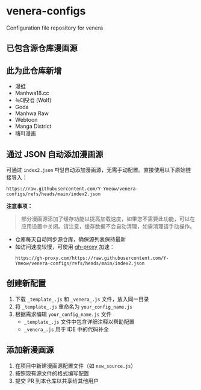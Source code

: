 # venera-configs

Configuration file repository for venera

## 已包含源仓库漫画源

## 此为此仓库新增
- 漫蛙
- Manhwa18.cc
- 늑대닷컴 (Wolf)
- Goda
- Manhwa Raw
- Webtoon
- Manga District
- 嗨피漫画

## 通过 JSON 自动添加漫画源

可通过 `index2.json` 파일自动添加漫画源，无需手动配置。直接使用以下原始链接导入：

```
https://raw.githubusercontent.com/Y-Ymeow/venera-configs/refs/heads/main/index2.json
```

**注意事项：**

> 部分漫画源添加了缓存功能以提高加载速度，如果您不需要此功能，可以在应用设置中关闭。请注意，缓存数据不会自动清理，如需清理请手动操作。

- 仓库每天自动同步源仓库，确保源列表保持最新
- 如访问速度较慢，可使用 [gh-proxy](https://ghproxy.com/) 加速：
  ```
  https://gh-proxy.com/https://raw.githubusercontent.com/Y-Ymeow/venera-configs/refs/heads/main/index2.json
  ```

## 创建新配置

1. 下载 `_template_.js` 和 `_venera_.js` 文件，放入同一目录
2. 将 `_template_.js` 重命名为 `your_config_name.js`
3. 根据需求编辑 `your_config_name.js` 文件
   - `_template_.js` 文件中包含详细注释以帮助配置
   - `_venera_.js` 用于 IDE 中的代码补全

## 添加新漫画源
1. 在项目中新建漫画源配置文件（如 `new_source.js`）
2. 按照现有源文件的格式编写配置
3. 提交 PR 到本仓库以共享给其他用户
